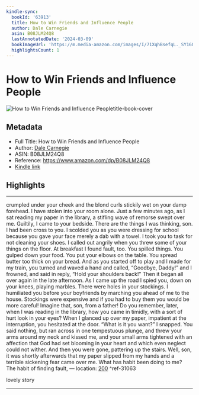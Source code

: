 ```yaml
---
kindle-sync:
  bookId: '63913'
  title: How to Win Friends and Influence People
  author: Dale Carnegie
  asin: B08JLM24Q8
  lastAnnotatedDate: '2024-03-09'
  bookImageUrl: 'https://m.media-amazon.com/images/I/71XqhBsefqL._SY160.jpg'
  highlightsCount: 1
---
```


# How to Win Friends and Influence People

![How to Win Friends and Influence Peopletitle-book-cover](https://m.media-amazon.com/images/I/71XqhBsefqL._SY160.jpg)

## Metadata
- Full Title: How to Win Friends and Influence People
- Author: [Dale Carnegie](https://www.amazon.comundefined)
- ASIN: B08JLM24Q8
- Reference: https://www.amazon.com/dp/B08JLM24Q8
- [Kindle link](kindle://book?action=open&asin=B08JLM24Q8)

## Highlights
---

crumpled under your cheek and the blond curls stickily wet on your damp forehead. I have stolen into your room alone. Just a few minutes ago, as I sat reading my paper in the library, a stifling wave of remorse swept over me. Guiltily, I came to your bedside. There are the things I was thinking, son. I had been cross to you. I scolded you as you were dressing for school because you gave your face merely a dab with a towel. I took you to task for not cleaning your shoes. I called out angrily when you threw some of your things on the floor. At breakfast I found fault, too. You spilled things. You gulped down your food. You put your elbows on the table. You spread butter too thick on your bread. And as you started off to play and I made for my train, you turned and waved a hand and called, “Goodbye, Daddy!” and I frowned, and said in reply, “Hold your shoulders back!” Then it began all over again in the late afternoon. As I came up the road I spied you, down on your knees, playing marbles. There were holes in your stockings. I humiliated you before your boyfriends by marching you ahead of me to the house. Stockings were expensive and if you had to buy them you would be more careful! Imagine that, son, from a father! Do you remember, later, when I was reading in the library, how you came in timidly, with a sort of hurt look in your eyes? When I glanced up over my paper, impatient at the interruption, you hesitated at the door. “What is it you want?” I snapped. You said nothing, but ran across in one tempestuous plunge, and threw your arms around my neck and kissed me, and your small arms tightened with an affection that God had set blooming in your heart and which even neglect could not wither. And then you were gone, pattering up the stairs. Well, son, it was shortly afterwards that my paper slipped from my hands and a terrible sickening fear came over me. What has habit been doing to me? The habit of finding fault, — location: [200](kindle://book?action=open&asin=B08JLM24Q8&location=200) ^ref-31063

lovely story

---

